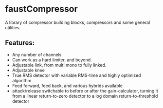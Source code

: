 # faustCompressor
A library of compressor building blocks, compressors and some general utilities.


## Features:

- Any number of channels
- Can work as a hard limiter, and beyond.
- Adjustable link, from multi mono to fully linked.
- Adjustable knee
- True RMS detector with variable RMS-time
  and highly optimized algorithm
- Feed forward, feed back, and various hybrids available
- attack/release switchable to before or after the gain-calculator,
  turning it from a linear return-to-zero detector
  to a log domain return-to-threshold detector
